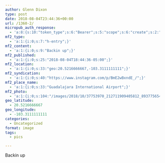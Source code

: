 ```yaml
---
author: Glenn Dixon
type: post
date: 2018-08-04T23:44:36+00:00
url: /1360-2/
micropub_auth_response:
  - 'a:8:{s:10:"token_type";s:6:"Bearer";s:5:"scope";s:6:"create";s:2:"me";s:28:"https://glenn.thedixons.net/";s:9:"issued_by";s:55:"https://glenn.thedixons.net/wp-json/indieauth/1.0/token";s:9:"client_id";s:24:"https://ownyourgram.com/";s:9:"issued_at";i:1540737877;s:4:"user";i:1;s:13:"last_accessed";i:1540750253;}'
mf2_type:
  - 'a:1:{i:0;s:7:"h-entry";}'
mf2_content:
  - 'a:1:{i:0;s:9:"Backin up";}'
mf2_published:
  - 'a:1:{i:0;s:25:"2018-08-04T18:44:36-05:00";}'
mf2_location:
  - 'a:1:{i:0;s:33:"geo:20.5216666667,-103.3111111111";}'
mf2_syndication:
  - 'a:1:{i:0;s:40:"https://www.instagram.com/p/BmE2wBxndE_/";}'
mf2_place_name:
  - 'a:1:{i:0;s:33:"Guadalajara International Airport";}'
mf2_photo:
  - 'a:1:{i:0;s:104:"/images/2018/10/37753970_212711909405812_893775654846201856_n.jpg";}'
geo_latitude:
  - 20.5216666667
geo_longitude:
  - -103.3111111111
categories:
  - Uncategorized
format: image
tags:
  - pics

---
```

Backin up